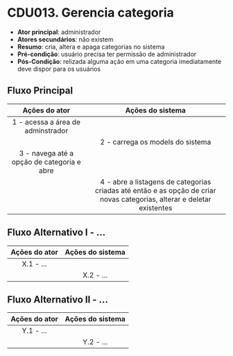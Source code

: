# CDU013. Gerencia categoria

- **Ator principal**: administrador
- **Atores secundários**: não existem
- **Resumo**: cria, altera e apaga categorias no sistema
- **Pré-condição**: usuário precisa ter permissão de administrador
- **Pós-Condição**: relizada alguma ação em uma categoria imediatamente deve dispor para os usuários

## Fluxo Principal
| Ações do ator | Ações do sistema |
| :-----------------: | :-----------------: | 
| 1 - acessa a área de adminstrador | |  
| | 2 - carrega os models do sistema |
| 3 - navega até a opção de categoria e abre | |
| | 4 - abre a listagens de categorias criadas até então e as opção de criar novas categorias, alterar e deletar existentes |

## Fluxo Alternativo I - ...
| Ações do ator | Ações do sistema |
| :-----------------: |:-----------------: | 
| X.1 - ... | |  
| | X.2 - ... |

## Fluxo Alternativo II - ...
| Ações do ator | Ações do sistema |
| :-----------------: | :-----------------: | 
| Y.1 - ... | |  
| | Y.2 - ... |  
